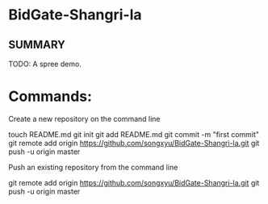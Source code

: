 BidGate-Shangri-la
====

SUMMARY
-------

TODO: A spree demo.















Commands:
==================

Create a new repository on the command line

touch README.md
git init
git add README.md
git commit -m "first commit"
git remote add origin https://github.com/songxyu/BidGate-Shangri-la.git
git push -u origin master


Push an existing repository from the command line

git remote add origin https://github.com/songxyu/BidGate-Shangri-la.git
git push -u origin master